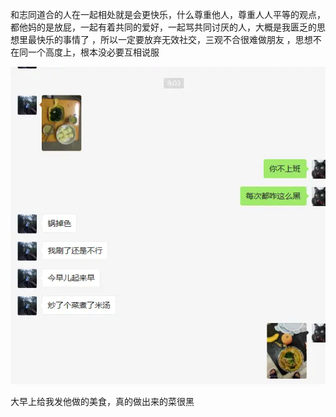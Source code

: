 和志同道合的人在一起相处就是会更快乐，什么尊重他人，尊重人人平等的观点，都他妈的是放屁，一起有着共同的爱好，一起骂共同讨厌的人，大概是我匮乏的思想里最快乐的事情了  ，所以一定要放弃无效社交，三观不合很难做朋友 ，思想不在同一个高度上，根本没必要互相说服

![image.png](../../img/6904315-95b89d6cef7ad4ac.png?imageMogr2/auto-orient/strip%7CimageView2/2/w/1240)

大早上给我发他做的美食，真的做出来的菜很黑
